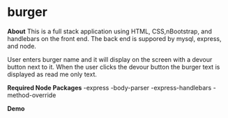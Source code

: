# burger

**About**
This is a full stack application using HTML, CSS,nBootstrap, and handlebars on the front end. The back end is suppored by mysql, express, and node.

User enters burger name and it will display on the screen with a devour button next to it. When the user clicks the devour button the burger text is displayed as read me only text.

**Required Node Packages**
-express
-body-parser
-express-handlebars
-method-override

**Demo**



